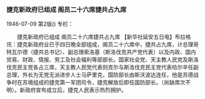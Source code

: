 ### 捷克新政府已组成  阁员二十六席捷共占九席

1946-07-09
第2版()
专栏：

　　捷克新政府已组成
    阁员二十六席捷共占九席
    【新华社延安五日电】布拉格讯：捷克新政府业已于四日晚全部组成，阁员二十六席中，捷共占九席，计总理哥特瓦尔德（捷共总书记）、副总理索洛基（斯洛伐克共产党代表）以及内政、国内贸易、财政、情报、劳工及社会福利等部部长。国家社会党、天主教人民党及斯洛伐克民主党各占三席，天主教人民党代表则克尔与斯洛伐克民主党代表哈尔辛任副总理，外长为无党无派进步人士马萨里克，国防部长由斯沃波达连任，他是苏德战争时在苏境组成的捷克第一军团司令，捷克解放后即任国防部长。（尚缺席次不明）。新政府宣布成立后，捷克人民表示热烈拥护。
